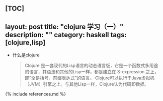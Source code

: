 [TOC]
---
layout: post
title: "clojure 学习（一）"
description: ""
category: haskell
tags: [clojure,lisp]
---


* 什么是clojure

  >Clojure 是一套现代的Lisp语言的动态语言版，它是一个函数式多用途的语言，其语法和其他的Lisp一样，都是建立在 S-expression 之上，即”全是括号，前缀表达式”的语言。
   Clojure可以执行于Java虚拟机（JVM）引擎之上。与其他Lisp一样，Clojure认为代码即数据。






{% include references.md %}

